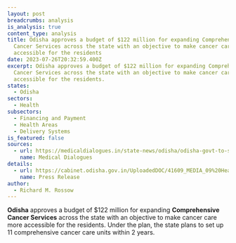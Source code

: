 ```yaml
---
layout: post
breadcrumbs: analysis
is_analysis: true
content_type: analysis
title: Odisha approves a budget of $122 million for expanding Comprehensive
  Cancer Services across the state with an objective to make cancer care more
  accessible for the residents
date: 2023-07-26T20:32:59.400Z
excerpt: Odisha approves a budget of $122 million for expanding Comprehensive
  Cancer Services across the state with an objective to make cancer care more
  accessible for the residents.
states:
  - Odisha
sectors:
  - Health
subsectors:
  - Financing and Payment
  - Health Areas
  - Delivery Systems
is_featured: false
sources:
  - url: https://medicaldialogues.in/state-news/odisha/odisha-govt-to-set-up-11-cancer-care-units-rs-1001-crore-boost-for-cancer-care-114748
    name: Medical Dialogues
details:
  - url: https://cabinet.odisha.gov.in/UploadedDOC/41609_MEDIA_09%20Health%20&%20FW.pdf
    name: Press Release
author:
  - Richard M. Rossow
---
```

**Odisha** approves a budget of $122 million for expanding **Comprehensive Cancer Services** across the state with an objective to make cancer care more accessible for the residents. Under the plan, the state plans to set up 11 comprehensive cancer care units within 2 years.